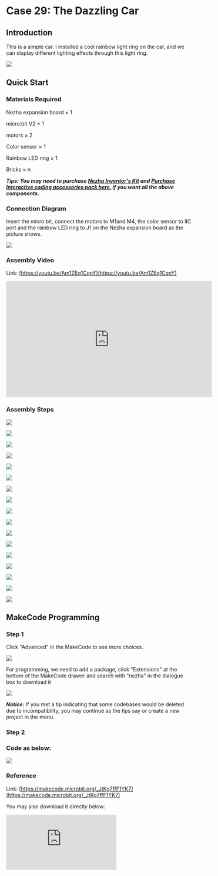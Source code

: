 ﻿# Case 29: The Dazzling Car

## Introduction

This is a simple car. I installed a cool rainbow light ring on the car, and we can display different lighting effects through this light ring.

![](https://wiki-media-ef.oss-cn-hongkong.aliyuncs.com//images/case_29_01.png)

## Quick Start


### Materials Required


Nezha expansion board × 1

micro:bit V2 × 1

motors × 2

Color sensor  × 1

Rainbow LED ring  × 1

Bricks × n

***Tips: You may need to purchase [Nezha Inventor's Kit](https://www.elecfreaks.com/nezha-inventor-s-kit-for-micro-bit-without-micro-bit-board.html) and [Purchase Interactive coding accessories pack here.](https://shop.elecfreaks.com/products/elecfreaks-interactive-coding-accessories-pack?_pos=1&_sid=c75dad35f&_ss=r) if you want all the above components.***



### Connection Diagram

Insert the micro:bit, connect the motors to M1and M4, the color sensor to IIC port and the rainbow LED ring to J1 on the Nezha expansion board as the picture shows.


![](https://wiki-media-ef.oss-cn-hongkong.aliyuncs.com//images/case_29_03.png)



### Assembly Video


Link: [https://youtu.be/Am1ZEq1CqnY](https://youtu.be/Am1ZEq1CqnY)

<iframe width="560" height="315" src="https://www.youtube.com/embed/Am1ZEq1CqnY" title="YouTube video player" frameborder="0" allow="accelerometer; autoplay; clipboard-write; encrypted-media; gyroscope; picture-in-picture" allowfullscreen></iframe>


### Assembly Steps


![](https://wiki-media-ef.oss-cn-hongkong.aliyuncs.com//images/case_step_29_01.png)

![](https://wiki-media-ef.oss-cn-hongkong.aliyuncs.com//images/case_step_29_02.png)

![](https://wiki-media-ef.oss-cn-hongkong.aliyuncs.com//images/case_step_29_03.png)

![](https://wiki-media-ef.oss-cn-hongkong.aliyuncs.com//images/case_step_29_04.png)

![](https://wiki-media-ef.oss-cn-hongkong.aliyuncs.com//images/case_step_29_05.png)

![](https://wiki-media-ef.oss-cn-hongkong.aliyuncs.com//images/case_step_29_06.png)

![](https://wiki-media-ef.oss-cn-hongkong.aliyuncs.com//images/case_step_29_07.png)

![](https://wiki-media-ef.oss-cn-hongkong.aliyuncs.com//images/case_step_29_08.png)

![](https://wiki-media-ef.oss-cn-hongkong.aliyuncs.com//images/case_step_29_09.png)

![](https://wiki-media-ef.oss-cn-hongkong.aliyuncs.com//images/case_step_29_10.png)

![](https://wiki-media-ef.oss-cn-hongkong.aliyuncs.com//images/case_step_29_11.png)

![](https://wiki-media-ef.oss-cn-hongkong.aliyuncs.com//images/case_step_29_12.png)

![](https://wiki-media-ef.oss-cn-hongkong.aliyuncs.com//images/case_step_29_13.png)

![](https://wiki-media-ef.oss-cn-hongkong.aliyuncs.com//images/case_step_29_14.png)

![](https://wiki-media-ef.oss-cn-hongkong.aliyuncs.com//images/case_step_29_15.png)

![](https://wiki-media-ef.oss-cn-hongkong.aliyuncs.com//images/case_step_29_16.png)

![](https://wiki-media-ef.oss-cn-hongkong.aliyuncs.com//images/case_step_29_17.png)





## MakeCode Programming



### Step 1

Click "Advanced" in the MakeCode to see more choices.

![](https://wiki-media-ef.oss-cn-hongkong.aliyuncs.com//images/case_01_10.png)




For programming, we need to add a package, click "Extensions" at the bottom of the MakeCode drawer and search with "nezha" in the dialogue box to download it

![](https://wiki-media-ef.oss-cn-hongkong.aliyuncs.com//images/case_03_09.png)


***Notice:*** If you met a tip indicating that some codebases would be deleted due to incompatibility, you may continue as the tips say or create a new project in the menu.

### Step 2

### Code as below:


![](https://wiki-media-ef.oss-cn-hongkong.aliyuncs.com//images/case_29_10.png)



### Reference
Link: [https://makecode.microbit.org/_JtKg7ffF1YK7](https://makecode.microbit.org/_JtKg7ffF1YK7)

You may also download it directly below:

<div
    style={{
        position: 'relative',
        paddingBottom: '60%',
        overflow: 'hidden',
    }}
>
    <iframe
        src="https://makecode.microbit.org/_JtKg7ffF1YK7"
        frameborder="0"
        sandbox="allow-popups allow-forms allow-scripts allow-same-origin"
        style={{
            position: 'absolute',
            width: '100%',
            height: '100%',
        }}
    />
</div>


### Result
After powering on, press button A to drive the car foward and the LEDs light up in red and blue, press button B to stop the car and the LEDs light off.

![](https://wiki-media-ef.oss-cn-hongkong.aliyuncs.com//images/case-gif-29.gif)
